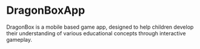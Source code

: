 # DragonBoxApp
DragonBox is a mobile based game app, designed to help children develop their understanding of various educational concepts through interactive gameplay.
